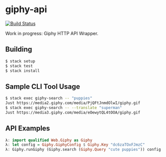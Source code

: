 # giphy-api
[![Build Status](https://travis-ci.org/passy/giphy-api.svg?branch=master)](https://travis-ci.org/passy/giphy-api)

Work in progress: Giphy HTTP API Wrapper.

## Building

```bash
$ stack setup
$ stack test
$ stack install
```

## Sample CLI Tool Usage

```bash
$ stack exec giphy-search -- "puppies"
Just https://media2.giphy.com/media/PjQFtJnmdOlwI/giphy.gif
$ stack exec giphy-search -- --translate "superman"
Just https://media3.giphy.com/media/eOewytQL4tOOA/giphy.gif
```

## API Examples

```haskell
λ: import qualified Web.Giphy as Giphy
λ: let config = Giphy.GiphyConfig $ Giphy.Key "dc6zaTOxFJmzC"
λ: Giphy.runGiphy (Giphy.search (Giphy.Query "cute puppies")) config
```

